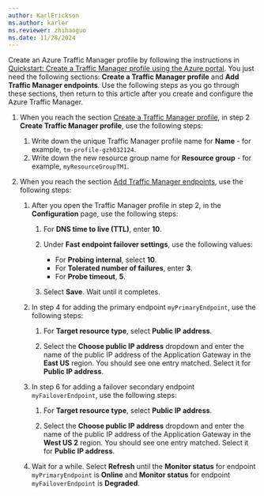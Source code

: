 ```yaml
---
author: KarlErickson
ms.author: karler
ms.reviewer: zhihaoguo
ms.date: 11/28/2024
---
```


Create an Azure Traffic Manager profile by following the instructions in [Quickstart: Create a Traffic Manager profile using the Azure portal](/azure/traffic-manager/quickstart-create-traffic-manager-profile). You just need the following sections: **Create a Traffic Manager profile** and **Add Traffic Manager endpoints**. Use the following steps as you go through these sections, then return to this article after you create and configure the Azure Traffic Manager.

1. When you reach the section [Create a Traffic Manager profile](/azure/traffic-manager/quickstart-create-traffic-manager-profile#create-a-traffic-manager-profile), in step 2 **Create Traffic Manager profile**, use the following steps:

    1. Write down the unique Traffic Manager profile name for **Name** - for example, `tm-profile-gzh032124`.
    1. Write down the new resource group name for **Resource group** - for example, `myResourceGroupTM1`.

1. When you reach the section [Add Traffic Manager endpoints](/azure/traffic-manager/quickstart-create-traffic-manager-profile#add-traffic-manager-endpoints), use the following steps:

    1. After you open the Traffic Manager profile in step 2, in the **Configuration** page, use the following steps:

        1. For **DNS time to live (TTL)**, enter **10**.

        1. Under **Fast endpoint failover settings**, use the following values:

            * For **Probing internal**, select **10**.
            * For **Tolerated number of failures**, enter **3**.
            * For **Probe timeout**, **5**.

        1. Select **Save**. Wait until it completes.

    1. In step 4 for adding the primary endpoint `myPrimaryEndpoint`, use the following steps:

        1. For **Target resource type**, select **Public IP address**.

        1. Select the **Choose public IP address** dropdown and enter the name of the public IP address of the Application Gateway in the **East US** region. You should see one entry matched. Select it for **Public IP address**.

    1. In step 6 for adding a failover secondary endpoint `myFailoverEndpoint`, use the following steps:

        1. For **Target resource type**, select **Public IP address**.

        1. Select the **Choose public IP address** dropdown and enter the name of the public IP address of the Application Gateway in the **West US 2** region. You should see one entry matched. Select it for **Public IP address**.

    1. Wait for a while. Select **Refresh** until the **Monitor status** for endpoint `myPrimaryEndpoint` is **Online** and **Monitor status** for endpoint `myFailoverEndpoint` is **Degraded**.
